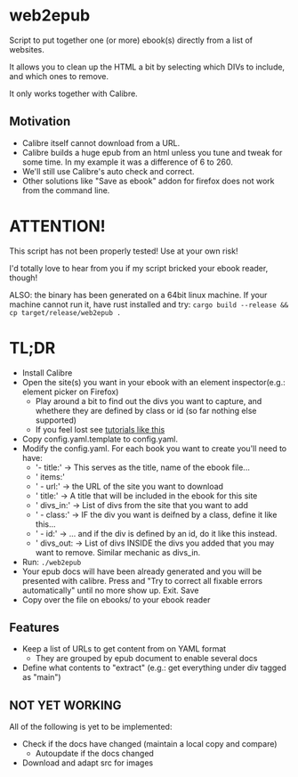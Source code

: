 # web2epub
Script to put together one (or more) ebook(s) directly from a list of websites.

It allows you to clean up the HTML a bit by selecting which DIVs to include, and which ones to remove.

It only works together with Calibre.

## Motivation
- Calibre itself cannot download from a URL.
- Calibre builds a huge epub from an html unless you tune and tweak for some time. In my example it was a difference of 6 to 260.
- We'll still use Calibre's auto check and correct.
- Other solutions like "Save as ebook" addon for firefox does not work from the command line.

# ATTENTION!
This script has not been properly tested!
Use at your own risk!

I'd totally love to hear from you if my script bricked your ebook reader, though!

ALSO: the binary has been generated on a 64bit linux machine. If your machine cannot run it, have rust installed and try:
```cargo build --release && cp target/release/web2epub .```

# TL;DR
- Install Calibre
- Open the site(s) you want in your ebook with an element inspector(e.g.: element picker on Firefox)
  - Play around a bit to find out the divs you want to capture, and whethere they are defined by class or id (so far nothing else supported)
  - If you feel lost see [tutorials like this](https://www.youtube.com/watch?v=F7fUtZh6APw)
- Copy config.yaml.template to config.yaml.
- Modify the config.yaml. For each book you want to create you'll need to have:
  - '- title:' -> This serves as the title, name of the ebook file...
  - '  items:'
  - '  - url:' -> the URL of the site you want to download
  - '    title:' -> A title that will be included in the ebook for this site
  - '    divs_in:' -> List of divs from the site that you want to add 
  - '    - class:' -> IF the div you want is deifned by a class, define it like this...
  - '    - id:' ->      ... and if the div is defined by an id, do it like this instead.
  - '    divs_out: -> List of divs INSIDE the divs you added that you may want to remove. Similar mechanic as divs_in.
- Run:
```./web2epub```
- Your epub docs will have been already generated and you will be presented with calibre. Press <F7> and "Try to correct all fixable errors automatically" until no more show up. Exit. Save
- Copy over the file on ebooks/ to your ebook reader

## Features
- Keep a list of URLs to get content from on YAML format
  - They are grouped by epub document to enable several docs
- Define what contents to "extract" (e.g.: get everything under div tagged as "main")

## NOT YET WORKING
All of the following is yet to be implemented:

- Check if the docs have changed (maintain a local copy and compare)
  -  Autoupdate if the docs changed
- Download and adapt src for images

